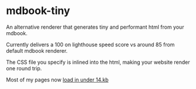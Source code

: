 # mdbook-tiny

An alternative renderer that generates tiny and performant html from your mdbook.

Currently delivers a 100 on lighthouse speed score vs around 85 from default mdbook renderer.

The CSS file you specify is inlined into the html, making your website render one round trip.

Most of my pages now [load in under 14.kb](https://endtimes.dev/why-your-website-should-be-under-14kb-in-size/)
